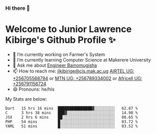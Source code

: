 ### Hi there 👋 
# Welcome to Junior Lawrence Kibirge's Github Profile ✨
 
<!--
**juniorkibirige/juniorkibirige** is a ✨ _special_ ✨ repository because its `README.md` (this file) appears on your GitHub profile.

Here are some ideas to get you started:

- 🔭 I’m currently working on ...
- 🌱 I’m currently learning ...
- 👯 I’m looking to collaborate on ...
- 🤔 I’m looking for help with ...
- 💬 Ask me about ...
- 📫 How to reach me: ...
- 😄 Pronouns: ...
- ⚡ Fun fact: ...
-->
- 🔭 I’m currently working on Farmer's System
- 🌱 I’m currently learning Computer Science at Makerere University
- 💬 Ask me about [Engineer Bainomugisha](mailto:baino@mak.ac.ug)
- 📫 How to reach me: [jlkibirige@cis.mak.ac.ug](mailto:jlkibirige@cis.mak.ac.ug) [AIRTEL UG: +256705568794](url=tel:+256705568794) or [MTN UG: +256789334002](tel:+256789334002) or [Africell UG: +256791156724](tel:+256791156724)
- 😄 Pronouns: he/his

My Stats are below:

<!--START_SECTION:waka-->
```text
Dart   15 hrs 16 mins  ███████████████▓░░░░░░░░░   62.87 % 
C      3 hrs 38 mins   ███▓░░░░░░░░░░░░░░░░░░░░░   14.98 % 
JSX    2 hrs 6 mins    ██░░░░░░░░░░░░░░░░░░░░░░░   08.65 % 
PHP    54 mins         █░░░░░░░░░░░░░░░░░░░░░░░░   03.72 % 
YAML   51 mins         █░░░░░░░░░░░░░░░░░░░░░░░░   03.52 % 
```
<!--END_SECTION:waka-->

